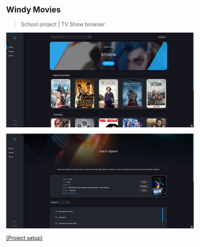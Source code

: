 ## Windy Movies

> School project | TV Show browser

![](./assets/d65a58727a858e0ebe40e0542935f1309718acef.png)

![](./assets/29f6a15af570a944b60ed83a6918159c937e84c1.png)

[[Project setup]](./SETUP.md)
